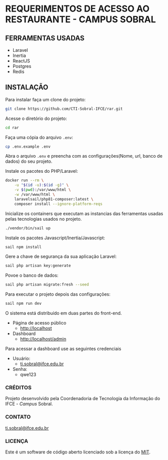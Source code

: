 # REQUERIMENTOS DE ACESSO AO RESTAURANTE - CAMPUS SOBRAL

## FERRAMENTAS USADAS

* Laravel
* Inertia
* ReactJS
* Postgres
* Redis

## INSTALAÇÃO

Para instalar faça um clone do projeto:

```sh
git clone https://github.com/CTI-Sobral-IFCE/rar.git
```

Acesse o diretório do projeto:

```sh
cd rar
```


Faça uma cópia do arquivo `.env`:

```sh
cp .env.example .env
```

Abra o arquivo `.env` e preencha com as configurações(Nome, url, banco de dados) do seu projeto.

Instale os pacotes do PHP/Laravel:

```sh
docker run --rm \
    -u "$(id -u):$(id -g)" \
    -v $(pwd):/var/www/html \
    -w /var/www/html \
    laravelsail/php81-composer:latest \
    composer install --ignore-platform-reqs
```

Inicialize os containers que executam as instancias das ferramentas usadas pelas tecnologias usados no projeto.

```sh
./vendor/bin/sail up
```

Instale os pacotes Javascript/Inertia/Javascript:

```sh
sail npm install
```

Gere a chave de segurança da sua aplicação Laravel:

```sh
sail php artisan key:generate
```

Povoe o banco de dados:

```sh
sail php artisan migrate:fresh --seed
```

Para executar o projeto depois das configurações:

```sh
sail npm run dev
```

O sistema está distribuído em duas partes do front-end.

* Página de acesso público
  * <http://localhost>
* Dashboard
  * <http://localhost/admin>

Para acessar a dashboard use as seguintes credenciais

* Usuário:
  * ti.sobral@ifce.edu.br
* Senha:
  * qwe123

### CRÉDITOS

Projeto desenvolvido pela Coordenadoria de Tecnologia da Informação do IFCE - *Campus* Sobral.

### CONTATO

<ti.sobral@ifce.edu.br>

### LICENÇA

Este é um software de código aberto licenciado sob a licença do [MIT](https://opensource.org/licenses/MIT).
